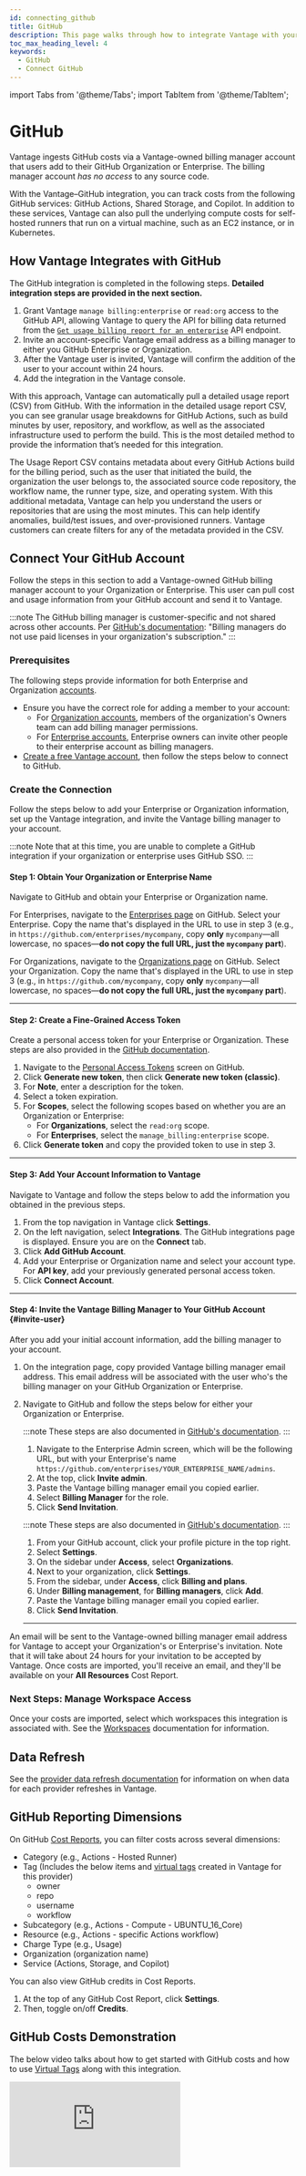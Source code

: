 ```yaml
---
id: connecting_github
title: GitHub
description: This page walks through how to integrate Vantage with your GitHub account.
toc_max_heading_level: 4
keywords:
  - GitHub
  - Connect GitHub
---
```


import Tabs from '@theme/Tabs';
import TabItem from '@theme/TabItem';

# GitHub

Vantage ingests GitHub costs via a Vantage-owned billing manager account that users add to their GitHub Organization or Enterprise. The billing manager account _has no access_ to any source code. 

With the Vantage–GitHub integration, you can track costs from the following GitHub services: GitHub Actions, Shared Storage, and Copilot. In addition to these services, Vantage can also pull the underlying compute costs for self-hosted runners that run on a virtual machine, such as an EC2 instance, or in Kubernetes.

## How Vantage Integrates with GitHub

The GitHub integration is completed in the following steps. **Detailed integration steps are provided in the next section.**

1. Grant Vantage `manage billing:enterprise` or `read:org` access to the GitHub API, allowing Vantage to query the API for billing data returned from the [`Get usage billing report for an enterprise`](https://docs.github.com/en/enterprise-cloud@latest/rest/enterprise-admin/billing?apiVersion=2022-11-28#get-billing-usage-report-for-an-enterprise) API endpoint.
2. Invite an account-specific Vantage email address as a billing manager to either you GitHub Enterprise or Organization. 
3. After the Vantage user is invited, Vantage will confirm the addition of the user to your account within 24 hours. 
4. Add the integration in the Vantage console. 

With this approach, Vantage can automatically pull a detailed usage report (CSV) from GitHub. With the information in the detailed usage report CSV, you can see granular usage breakdowns for GitHub Actions, such as build minutes by user, repository, and workflow, as well as the associated infrastructure used to perform the build. This is the most detailed method to provide the information that’s needed for this integration. 

The Usage Report CSV contains metadata about every GitHub Actions build for the billing period, such as the user that initiated the build, the organization the user belongs to, the associated source code repository, the workflow name, the runner type, size, and operating system. With this additional metadata, Vantage can help you understand the users or repositories that are using the most minutes. This can help identify anomalies, build/test issues, and over-provisioned runners. Vantage customers can create filters for any of the metadata provided in the CSV.

## Connect Your GitHub Account

Follow the steps in this section to add a Vantage-owned GitHub billing manager account to your Organization or Enterprise. This user can pull cost and usage information from your GitHub account and send it to Vantage.

:::note
The GitHub billing manager is customer-specific and not shared across other accounts. Per [GitHub's documentation](https://docs.github.com/en/organizations/managing-peoples-access-to-your-organization-with-roles/adding-a-billing-manager-to-your-organization): "Billing managers do not use paid licenses in your organization's subscription."
:::

### Prerequisites

The following steps provide information for both Enterprise and Organization [accounts](https://docs.github.com/en/get-started/learning-about-github/types-of-github-accounts).

- Ensure you have the correct role for adding a member to your account:
  - For [Organization accounts](https://docs.github.com/en/organizations/managing-peoples-access-to-your-organization-with-roles/adding-a-billing-manager-to-your-organization), members of the organization's Owners team can add billing manager permissions.
  - For [Enterprise accounts](https://docs.github.com/en/enterprise-cloud@latest/admin/managing-accounts-and-repositories/managing-users-in-your-enterprise/inviting-people-to-manage-your-enterprise?learn=get_started_with_your_enterprise_account&learnProduct=admin), Enterprise owners can invite other people to their enterprise account as billing managers.
- [Create a free Vantage account](https://console.vantage.sh/signup), then follow the steps below to connect to GitHub.

### Create the Connection

Follow the steps below to add your Enterprise or Organization information, set up the Vantage integration, and invite the Vantage billing manager to your account.

:::note
Note that at this time, you are unable to complete a GitHub integration if your organization or enterprise uses GitHub SSO. 
:::

#### Step 1: Obtain Your Organization or Enterprise Name

Navigate to GitHub and obtain your Enterprise or Organization name.
<Tabs groupId="instructions">
<TabItem value="enterprise" label="Enterprise" default>

   <p>For Enterprises, navigate to the <a href="https://github.com/settings/enterprises">Enterprises page</a> on GitHub. Select your Enterprise. Copy the name that's displayed in the URL to use in step 3 (e.g., in <code>https://github.com/enterprises/mycompany</code>, copy <b>only</b> <code>mycompany</code>—all lowercase, no spaces—<b>do not copy the full URL, just the <code>mycompany</code> part</b>).</p>
   </TabItem>
   <TabItem value="organization" label="Organization" default>
   <p>For Organizations, navigate to the <a href="https://github.com/settings/organizations">Organizations page</a> on GitHub. Select your Organization. Copy the name that's displayed in the URL to use in step 3 (e.g., in <code>https://github.com/mycompany</code>, copy <b>only</b> <code>mycompany</code>—all lowercase, no spaces—<b>do not copy the full URL, just the <code>mycompany</code> part</b>).</p>
   </TabItem>
   </Tabs>

---

#### Step 2: Create a Fine-Grained Access Token

Create a personal access token for your Enterprise or Organization. These steps are also provided in the [GitHub documentation](https://docs.github.com/en/authentication/keeping-your-account-and-data-secure/managing-your-personal-access-tokens#creating-a-personal-access-token-classic).

1. Navigate to the [Personal Access Tokens](https://github.com/settings/tokens) screen on GitHub.
2. Click **Generate new token**, then click **Generate new token (classic)**.
3. For **Note**, enter a description for the token.
4. Select a token expiration.
5. For **Scopes**, select the following scopes based on whether you are an Organization or Enterprise:
   - For **Organizations**, select the `read:org` scope.
   - For **Enterprises**, select the `manage_billing:enterprise` scope.
6. Click **Generate token** and copy the provided token to use in step 3.

---

#### Step 3: Add Your Account Information to Vantage

Navigate to Vantage and follow the steps below to add the information you obtained in the previous steps.

1. From the top navigation in Vantage click **Settings**.
2. On the left navigation, select **Integrations**. The GitHub integrations page is displayed. Ensure you are on the **Connect** tab.
3. Click **Add GitHub Account**.
4. Add your Enterprise or Organization name and select your account type. For **API key**, add your previously generated personal access token.
5. Click **Connect Account**.

---

#### Step 4: Invite the Vantage Billing Manager to Your GitHub Account {#invite-user}

After you add your initial account information, add the billing manager to your account.

1. On the integration page, copy provided Vantage billing manager email address. This email address will be associated with the user who's the billing manager on your GitHub Organization or Enterprise.
2. Navigate to GitHub and follow the steps below for either your Organization or Enterprise.
   <Tabs groupId="instructions">
   <TabItem value="enterprise" label="Enterprise" default>

   :::note
   These steps are also documented in [GitHub's documentation](https://docs.github.com/en/enterprise-cloud@latest/admin/managing-accounts-and-repositories/managing-users-in-your-enterprise/inviting-people-to-manage-your-enterprise?learn=get_started_with_your_enterprise_account&learnProduct=admin#inviting-an-enterprise-administrator-to-your-enterprise-account).
   :::

   <ol>
   <li>Navigate to the Enterprise Admin screen, which will be the following URL, but with your Enterprise's name <code>https://github.com/enterprises/YOUR_ENTERPRISE_NAME/admins</code>.</li>
   <li>At the top, click <strong>Invite admin</strong>.</li>
   <li>Paste the Vantage billing manager email you copied earlier.</li>
   <li>Select <strong>Billing Manager</strong> for the role.</li>
   <li>Click <strong>Send Invitation</strong>.</li>
   </ol>
   </TabItem>
   <TabItem value="organization" label="Organization" default>

   :::note
   These steps are also documented in [GitHub's documentation](https://docs.github.com/en/organizations/managing-peoples-access-to-your-organization-with-roles/adding-a-billing-manager-to-your-organization).
   :::

   <ol>
   <li>From your GitHub account, click your profile picture in the top right.</li>
   <li>Select <strong>Settings</strong>.</li>
   <li>On the sidebar under <strong>Access</strong>, select <strong>Organizations</strong>.</li>
   <li>Next to your organization, click <strong>Settings</strong>.</li>
   <li>From the sidebar, under <strong>Access</strong>, click <strong>Billing and plans</strong>.</li>
   <li>Under <strong>Billing management</strong>, for <strong>Billing managers</strong>, click <strong>Add</strong>.</li>
   <li>Paste the Vantage billing manager email you copied earlier.</li>
   <li>Click <strong>Send Invitation</strong>.</li>
   </ol>
   </TabItem>
   </Tabs>

   ***


An email will be sent to the Vantage-owned billing manager email address for Vantage to accept your Organization's or Enterprise's invitation. Note that it will take about 24 hours for your invitation to be accepted by Vantage. Once costs are imported, you'll receive an email, and they'll be available on your **All Resources** Cost Report.

### Next Steps: Manage Workspace Access

Once your costs are imported, select which workspaces this integration is associated with. See the [Workspaces](/workspaces#integration-workspace) documentation for information.

## Data Refresh

See the [provider data refresh documentation](/provider_data_refresh) for information on when data for each provider refreshes in Vantage.

## GitHub Reporting Dimensions

On GitHub [Cost Reports](/cost_reports/), you can filter costs across several dimensions:

- Category (e.g., Actions - Hosted Runner)
- Tag (Includes the below items and [virtual tags](/virtual_tagging) created in Vantage for this provider)
  - owner
  - repo
  - username
  - workflow
- Subcategory (e.g., Actions - Compute - UBUNTU_16_Core)
- Resource (e.g., Actions - specific Actions workflow)
- Charge Type (e.g., Usage)
- Organization (organization name)
- Service (Actions, Storage, and Copilot)

You can also view GitHub credits in Cost Reports.

1. At the top of any GitHub Cost Report, click **Settings**.
2. Then, toggle on/off **Credits**.

## GitHub Costs Demonstration

The below video talks about how to get started with GitHub costs and how to use [Virtual Tags](/virtual_tagging) along with this integration.

<div style={{ position: 'relative', paddingBottom: '56.25%', height: 0 }}>
    <iframe src="https://www.youtube.com/embed/npyZQRlTuGY?si=AtCe7H23BvYFsZsB?rel=0&color=white&modestbranding=1&showinfo=0&wmode=transparent" frameborder="0" webkitallowfullscreen="true" mozallowfullscreen="true" allowfullscreen="true" style={{ position: 'absolute', top: 0, left: 0, width: '100%', height: '100%', borderRadius: '10px' }}></iframe>
</div><br/>
